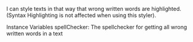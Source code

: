 I can style texts in that way that wrong written words are highlighted. (Syntax Highlighting is not affected when using this styler).

Instance Variables
	spellChecker:		<SpellChecker>      The spellchecker for getting all wrong written words in a text
